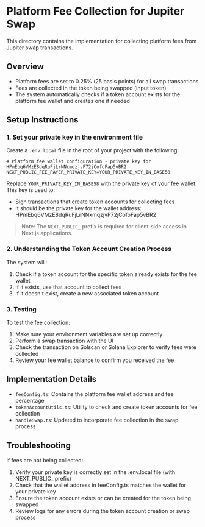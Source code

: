 # Platform Fee Collection for Jupiter Swap

This directory contains the implementation for collecting platform fees from Jupiter swap transactions.

## Overview

- Platform fees are set to 0.25% (25 basis points) for all swap transactions
- Fees are collected in the token being swapped (input token)
- The system automatically checks if a token account exists for the platform fee wallet and creates one if needed

## Setup Instructions

### 1. Set your private key in the environment file

Create a `.env.local` file in the root of your project with the following:

```
# Platform fee wallet configuration - private key for HPmEbq6VMzE8dqRuFjLrNNxmqzjvP72jCofoFap5vBR2
NEXT_PUBLIC_FEE_PAYER_PRIVATE_KEY=YOUR_PRIVATE_KEY_IN_BASE58
```

Replace `YOUR_PRIVATE_KEY_IN_BASE58` with the private key of your fee wallet. This key is used to:
- Sign transactions that create token accounts for collecting fees
- It should be the private key for the wallet address: HPmEbq6VMzE8dqRuFjLrNNxmqzjvP72jCofoFap5vBR2

> Note: The `NEXT_PUBLIC_` prefix is required for client-side access in Next.js applications.

### 2. Understanding the Token Account Creation Process

The system will:
1. Check if a token account for the specific token already exists for the fee wallet
2. If it exists, use that account to collect fees
3. If it doesn't exist, create a new associated token account

### 3. Testing

To test the fee collection:
1. Make sure your environment variables are set up correctly
2. Perform a swap transaction with the UI
3. Check the transaction on Solscan or Solana Explorer to verify fees were collected
4. Review your fee wallet balance to confirm you received the fee

## Implementation Details

- `feeConfig.ts`: Contains the platform fee wallet address and fee percentage
- `tokenAccountUtils.ts`: Utility to check and create token accounts for fee collection
- `handleSwap.ts`: Updated to incorporate fee collection in the swap process

## Troubleshooting

If fees are not being collected:
1. Verify your private key is correctly set in the .env.local file (with NEXT_PUBLIC_ prefix)
2. Check that the wallet address in feeConfig.ts matches the wallet for your private key
3. Ensure the token account exists or can be created for the token being swapped
4. Review logs for any errors during the token account creation or swap process